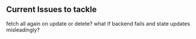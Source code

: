 ## Current Issues to tackle

fetch all again on update or delete? what if backend fails and state updates misleadingly?